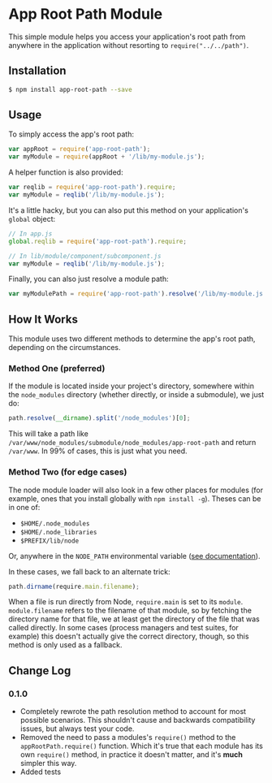# App Root Path Module

This simple module helps you access your application's root path from anywhere in the application without resorting to `require("../../path")`.

## Installation

``` bash
$ npm install app-root-path --save
```

## Usage

To simply access the app's root path:

``` js
var appRoot = require('app-root-path');
var myModule = require(appRoot + '/lib/my-module.js');
```

A helper function is also provided:

``` js
var reqlib = require('app-root-path').require;
var myModule = reqlib('/lib/my-module.js');
```

It's a little hacky, but you can also put this method on your application's `global` object:

``` js
// In app.js
global.reqlib = require('app-root-path').require;

// In lib/module/component/subcomponent.js
var myModule = reqlib('/lib/my-module.js');
```

Finally, you can also just resolve a module path:

``` js
var myModulePath = require('app-root-path').resolve('/lib/my-module.js');
```

## How It Works

This module uses two different methods to determine the app's root path, depending on the circumstances.

### Method One (preferred)

If the module is located inside your project's directory, somewhere within the `node_modules` directory (whether directly, or inside a submodule), we just do:

``` js
path.resolve(__dirname).split('/node_modules')[0];
```

This will take a path like `/var/www/node_modules/submodule/node_modules/app-root-path` and return `/var/www`.  In 99% of cases, this is just what you need.

### Method Two (for edge cases)

The node module loader will also look in a few other places for modules (for example, ones that you install globally with `npm install -g`).  Theses can be in one of: 

  - `$HOME/.node_modules`
  - `$HOME/.node_libraries`
  - `$PREFIX/lib/node`

Or, anywhere in the `NODE_PATH` environmental variable ([see documentation](http://nodejs.org/api/modules.html#modules_loading_from_the_global_folders)).

In these cases, we fall back to an alternate trick:

``` js
path.dirname(require.main.filename);
```

When a file is run directly from Node, `require.main` is set to its `module`.  `module.filename` refers to the filename of that module, so by fetching the directory name for that file, we at least get the directory of the file that was called directly.  In some cases (process managers and test suites, for example) this doesn't actually give the correct directory, though, so this method is only used as a fallback.

## Change Log

### 0.1.0
  - Completely rewrote the path resolution method to account for most possible scenarios.  This shouldn't cause and backwards compatibility issues, but always test your code.
  - Removed the need to pass a modules's `require()` method to the `appRootPath.require()` function.  Which it's true that each module has its own `require()` method, in practice it doesn't matter, and it's **much** simpler this way.
  - Added tests


